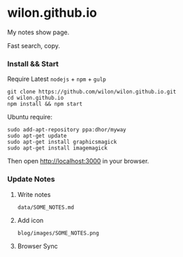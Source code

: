 
# wilon.github.io

My notes show page.

Fast search, copy.


### Install && Start

Require Latest `nodejs` + `npm` + `gulp`

```shell
git clone https://github.com/wilon/wilon.github.io.git
cd wilon.github.io
npm install && npm start
```

Ubuntu require:

```shell
sudo add-apt-repository ppa:dhor/myway
sudo apt-get update
sudo apt-get install graphicsmagick
sudo apt-get install imagemagick
```

Then open [http://localhost:3000](http://localhost:3000) in your browser.

### Update Notes

1. Write notes

    `data/SOME_NOTES.md`

2. Add icon

    `blog/images/SOME_NOTES.png`

3. Browser Sync
